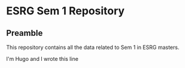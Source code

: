 # ESRG Sem 1 Repository

## Preamble
This repository contains all the data related to Sem 1 in ESRG masters.

I'm Hugo and I wrote this line
